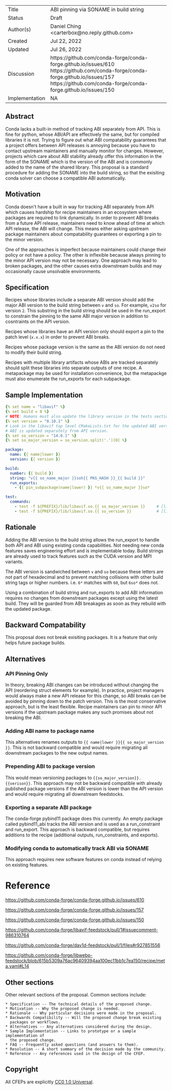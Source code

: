
<table>
<tr><td> Title </td><td> ABI pinning via SONAME in build string </td>
<tr><td> Status </td><td> Draft </td></tr>
<tr><td> Author(s) </td><td> Daniel Ching &lt;carterbox@no.reply.github.com&gt;</td></tr>
<tr><td> Created </td><td> Jul 22, 2022</td></tr>
<tr><td> Updated </td><td> Jul 26, 2022</td></tr>
<tr><td> Discussion </td><td>
  https://github.com/conda-forge/conda-forge.github.io/issues/610
  https://github.com/conda-forge/conda-forge.github.io/issues/157
  https://github.com/conda-forge/conda-forge.github.io/issues/150
</td></tr>
<tr><td> Implementation </td><td> NA </td></tr>
</table>

## Abstract

Conda lacks a built-in method of tracking ABI separately from API. This is fine
for python, whose ABI/API are effectively the same, but for compiled libraries
it is not. Trying to figure out what ABI compatability guarantees that a
project offers between API releases is annoying because you have to contact
upstream maintainers and manually monitor for changes. However, projects which
care about ABI stability already offer this information in the form of the
SONAME which is the version of the ABI and is commonly added to the name of the
shared library. This proposal is a standard procedure for adding the SONAME
into the build string, so that the exisiting conda solver can choose a
compatible ABI automatically.

## Motivation

Conda doesn't have a built in way for tracking ABI separately from API which
causes hardship for recipe maintainers in an ecosystem where packages are
required to link dynamically. In order to prevent ABI breaks from a future API
release, maintainers need to know ahead of time at which API release, the ABI
will change. This means either asking upstream package maintainers about
compatability guarantees or exporting a pin to the minor version.

One of the approaches is imperfect because maintainers could change their
policy or not have a policy. The other is inflexible because always pinning to
the minor API version may not be necessary. One approach may lead to broken
packages, and the other causes extra downstream builds and may occasionally
cause unsolvable environments.

## Specification

Recipes whose libraries include a separate ABI version should add the major ABI
version to the build string between `v` and `so`. For example, `v2so` for
version `2`. This substring in the build string should be used in the
run_export to constrain the pinning to the same ABI major version in addition
to cosntraints on the API version.

Recipes whose libraries have an API version only should export a pin to the
patch level (`x.x.x`) in order to prevent ABI breaks.

Recipes whose package version is the same as the ABI version do not need to
modify their build string.

Recipes with multiple library artifacts whose ABIs are tracked separately
should split these libraries into separate outputs of one recipe. A metapackage
may be used for installation convenience, but the metapackge must also
enumerate the run_exports for each subpackage.

## Sample Implementation

```yaml
{% set name = "libavif" %}
{% set build = 0 %}
# NOTE: Humans must also update the library version in the tests section of this recipe
{% set version = "0.10.1" %}
# Look in the libavif top level CMakeLists.txt for the updated ABI version.
# ABI is updated separately from API version.
{% set so_version = "14.0.1" %}
{% set so_major_version = so_version.split('.')[0] %}

package:
  name: {{ name|lower }}
  version: {{ version }}

build:
  number: {{ build }}
  string: "v{{ so_name_major }}soh{{ PKG_HASH }}_{{ build }}"
  run_exports:
    - {{ pin_subpackage(name|lower) }} *v{{ so_name_major }}so*

test:
  commands:
    - test -f ${PREFIX}/lib/libavif.so.{{ so_major_version }}     # [linux]
    - test -f ${PREFIX}/lib/libavif.so.{{ so_version }}           # [linux]

```

## Rationale

Adding the ABI version to the build string allows the run_export to handle both
API and ABI using existing conda capabilities. Not needing new conda features
saves engineering effort and is implementable today. Build strings are already
used to track features such as the CUDA version and MPI variants.

The ABI version is sandwiched between `v` and `so` because these letters are
not part of hexadecimal and to prevent matching collisions with other build
string tags or higher numbers. i.e. `6*` matches with `60`, but `6so*` does
not.

Using a combination of build string and run_exports to add ABI information
requires no changes from downstream packages except using the latest build.
They will be guarded from ABI breakages as soon as they rebuild with the
updated package.

## Backward Compatability

This proposal does not break exisiting packages. It is a feature that only
helps future package builds.


## Alternatives

### API Pinning Only

In theory, breaking ABI changes can be introduced without changing the API
(reordering struct elements for example). In practice, project managers would
always make a new API release for this change, so ABI breaks can be avoided by
pinning down to the patch version. This is the most conservative approach, but
is the least flexible. Recipe maintainers can pin to minor API versions if the
upstream package makes any such promises about not breaking the ABI.

### Adding ABI name to package name

This alternatives renames outputs to `{{ name|lower }}{{ so_major_version }}`.
This is not backward compatible and would require migrating all downstream
packages to the new output names.

### Prepending ABI to package version

This would mean versioning packages to `{{so_major_version}}.{{verison}}`. This
approach may not be backward compatible with already published package versions
if the ABI version is lower than the API version and would require migrating
all downstream feedstocks.

### Exporting a separate ABI package

The conda-forge pybind11 package does this currently. An empty package called
pybind11_abi tracks the ABI version and is used as a run_constraint and
run_export. This approach is backward compatible, but requires additions to the
recipe (additional outputs, run_constraints, and exports).

### Modifying conda to automatically track ABI via SONAME

This approach requires new software features on conda instead of relying on
existing features.

# Reference

https://github.com/conda-forge/conda-forge.github.io/issues/610

https://github.com/conda-forge/conda-forge.github.io/issues/157

https://github.com/conda-forge/conda-forge.github.io/issues/150

https://github.com/conda-forge/libavif-feedstock/pull/1#issuecomment-986310764

https://github.com/conda-forge/dav1d-feedstock/pull/1/files#r927851556

https://github.com/conda-forge/libwebp-feedstock/blob/615b5309a76ac96409394aa100ec11bb1c7ea150/recipe/meta.yaml#L14

## Other sections

Other relevant sections of the proposal.  Common sections include:

    * Specification -- The technical details of the proposed change.
    * Motivation -- Why the proposed change is needed.
    * Rationale -- Why particular decisions were made in the proposal.
    * Backwards Compatibility -- Will the proposed change break existing
      packages or workflows.
    * Alternatives -- Any alternatives considered during the design.
    * Sample Implementation -- Links to prototype or a sample implementation of
      the proposed change.
    * FAQ -- Frequently asked questions (and answers to them).
    * Resolution -- A short summary of the decision made by the community.
    * Reference -- Any references used in the design of the CFEP.

## Copyright

All CFEPs are explicitly [CC0 1.0 Universal](https://creativecommons.org/publicdomain/zero/1.0/).
